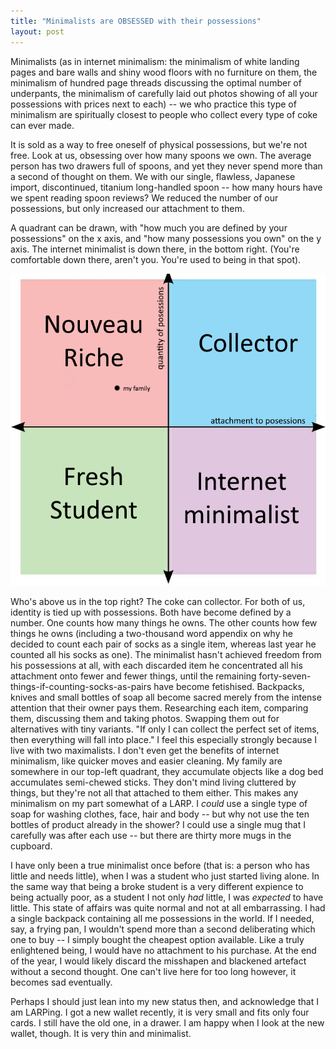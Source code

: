 ```yaml
---
title: "Minimalists are OBSESSED with their possessions"
layout: post
---
```


Minimalists (as in internet minimalism: the minimalism of white landing pages and bare walls and shiny wood floors with no furniture on them, the minimalism of hundred page threads discussing the optimal number of underpants, the minimalism of carefully laid out photos showing of all your possessions with prices next to each) -- we who practice this type of minimalism are spiritually closest to people who collect every type of coke can ever made.

It is sold as a way to free oneself of physical possessions, but we're not free. Look at us, obsessing over how many spoons we own. The average person has two drawers full of spoons, and yet they never spend more than a second of thought on them. We with our single, flawless, Japanese import, discontinued, titanium long-handled spoon -- how many hours have we spent reading spoon reviews? We reduced the number of our possessions, but only increased our attachment to them.

A quadrant can be drawn, with "how much you are defined by your possessions" on the x axis, and "how many possessions you own" on the y axis. The internet minimalist is down there, in the bottom right. (You're comfortable down there, aren't you. You're used to being in that spot).

![](pics/minimalism/quadrant.png)

Who's above us in the top right? The coke can collector. For both of us, identity is tied up with possessions. Both have become defined by a number. One counts how many things he owns. The other counts how few things he owns (including a two-thousand word appendix on why he decided to count each pair of socks as a single item, whereas last year he counted all his socks as one). The minimalist hasn't achieved freedom from his possessions at all, with each discarded item he concentrated all his attachment onto fewer and fewer things, until the remaining forty-seven-things-if-counting-socks-as-pairs have become fetishised. Backpacks, knives and small bottles of soap all become sacred merely from the intense attention that their owner pays them. Researching each item, comparing them, discussing them and taking photos. Swapping them out for alternatives with tiny variants. "If only I can collect the perfect set of items, then everything will fall into place." I feel this especially strongly because I live with two maximalists. I don't even get the benefits of internet minimalism, like quicker moves and easier cleaning. My family are somewhere in our top-left quadrant, they accumulate objects like a dog bed accumulates semi-chewed sticks. They don't mind living cluttered by things, but they're not all that attached to them either. This makes any minimalism on my part somewhat of a LARP. I *could* use a single type of soap for washing clothes, face, hair and body -- but why not use the ten bottles of product already in the shower? I could use a single mug that I carefully was after each use -- but there are thirty more mugs in the cupboard.

I have only been a true minimalist once before (that is: a person who has little and needs little), when I was a student who just started living alone. In the same way that being a broke student is a very different expience to being actually poor, as a student I not only *had* little, I was *expected* to have little. This state of affairs was quite normal and not at all embarrassing. I had a single backpack containing all me possessions in the world. If I needed, say, a frying pan, I wouldn't spend more than a second deliberating which one to buy -- I simply bought the cheapest option available. Like a truly enlightened being, I would have no attachment to his purchase. At the end of the year, I would likely discard the misshapen and blackened artefact without a second thought. One can't live here for too long however, it becomes sad eventually.

Perhaps I should just lean into my new status then, and acknowledge that I am LARPing. I got a new wallet recently, it is very small and fits only four cards. I still have the old one, in a drawer. I am happy when I look at the new wallet, though. It is very thin and minimalist.
